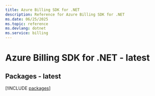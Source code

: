 ```yaml
---
title: Azure Billing SDK for .NET
description: Reference for Azure Billing SDK for .NET
ms.date: 06/25/2025
ms.topic: reference
ms.devlang: dotnet
ms.service: billing
---
```

# Azure Billing SDK for .NET - latest
## Packages - latest
[!INCLUDE [packages](billing-index.md)]